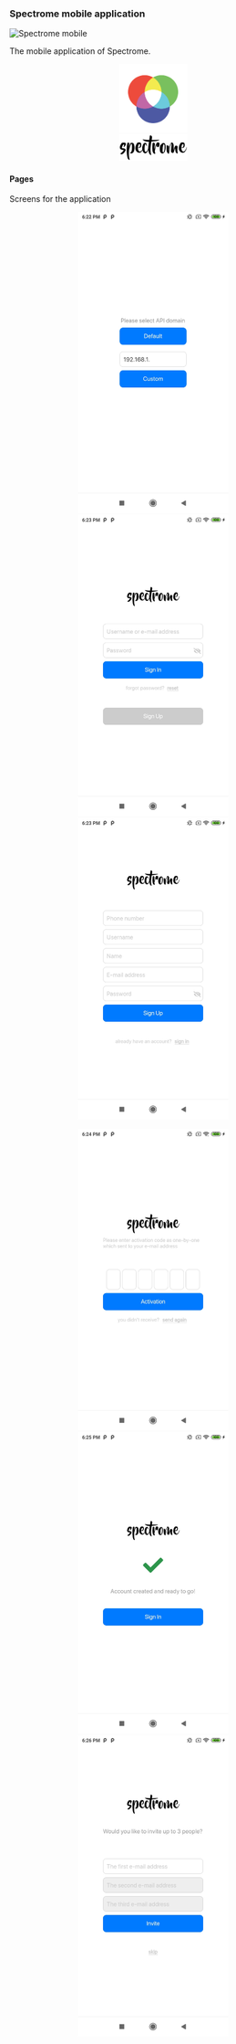 ### Spectrome mobile application

![Spectrome mobile](https://github.com/trK54Ylmz/spectrome-mobile/workflows/Spectrome%20mobile/badge.svg)

The mobile application of Spectrome.

<p align="center">
    <img src="https://github.com/trK54Ylmz/spectrome-mobile/raw/develop/assets/images/icon.png" width="120">
    <br>
    <img src="https://github.com/trK54Ylmz/spectrome-mobile/raw/develop/assets/images/logo@2x.png" width="120">
</p>

#### Pages

Screens for the application

<p align="center">
    <kbd><img src="https://github.com/trK54Ylmz/spectrome-mobile/raw/develop/assets/screens/1.jpg" width="264"></kbd>
    <kbd><img src="https://github.com/trK54Ylmz/spectrome-mobile/raw/develop/assets/screens/2.jpg" width="264"></kbd>
    <kbd><img src="https://github.com/trK54Ylmz/spectrome-mobile/raw/develop/assets/screens/3.jpg" width="264"></kbd>
</p>
<p align="center">
    <kbd><img src="https://github.com/trK54Ylmz/spectrome-mobile/raw/develop/assets/screens/4.jpg" width="264"></kbd>
    <kbd><img src="https://github.com/trK54Ylmz/spectrome-mobile/raw/develop/assets/screens/5.jpg" width="264"></kbd>
    <kbd><img src="https://github.com/trK54Ylmz/spectrome-mobile/raw/develop/assets/screens/6.jpg" width="264"></kbd>
</p>